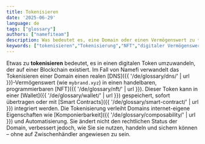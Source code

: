 ```yaml
---
title: Tokenisieren
date: '2025-06-29'
language: de
tags: ["glossary"]
authors: ["namefiteam"]
description: Was bedeutet es, eine Domain oder einen Vermögenswert zu tokenisieren?
keywords: ["tokenisieren","Tokenisierung","NFT","digitaler Vermögenswert","On-Chain-Vermögenswert"]
---
```


Etwas zu **tokenisieren** bedeutet, es in einen digitalen Token umzuwandeln, der auf einer Blockchain existiert. Im Fall von Namefi verwandelt das Tokenisieren einer Domain einen realen [DNS]({{ '/de/glossary/dns/' | url }})-Vermögenswert (wie `mybrand.xyz`) in einen handelbaren, programmierbaren [NFT]({{ '/de/glossary/nft/' | url }}). Dieser Token kann in einer [Wallet]({{ '/de/glossary/wallet/' | url }}) gespeichert, sofort übertragen oder mit [Smart Contracts]({{ '/de/glossary/smart-contract/' | url }}) integriert werden. Die Tokenisierung verleiht Domains internet-eigene Eigenschaften wie [Komponierbarkeit]({{ '/de/glossary/composability/' | url }}) und Automatisierung. Sie ändert nicht den rechtlichen Status der Domain, verbessert jedoch, wie Sie sie nutzen, handeln und sichern können – ohne auf Zwischenhändler angewiesen zu sein.